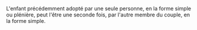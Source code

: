 L'enfant précédemment adopté par une seule personne, en la forme simple ou plénière, peut l'être une seconde fois, par l'autre membre du couple, en la forme simple.

